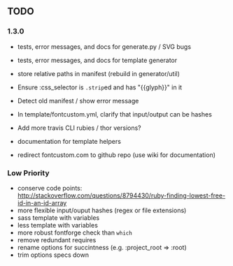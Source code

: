 ## TODO

### 1.3.0

* tests, error messages, and docs for generate.py / SVG bugs
* tests, error messages, and docs for template generator

* store relative paths in manifest (rebuild in generator/util)
* Ensure :css_selector is `.strip`ed and has "{{glyph}}" in it
* Detect old manifest / show error message
* In template/fontcustom.yml, clarify that input/output can be hashes

* Add more travis CLI rubies / thor versions?
* documentation for template helpers
* redirect fontcustom.com to github repo (use wiki for documentation)

### Low Priority

* conserve code points: http://stackoverflow.com/questions/8794430/ruby-finding-lowest-free-id-in-an-id-array
* more flexible input/ouput hashes (regex or file extensions)
* sass template with variables
* less template with variables
* more robust fontforge check than `which`
* remove redundant requires
* rename options for succintness (e.g. :project_root => :root)
* trim options specs down

